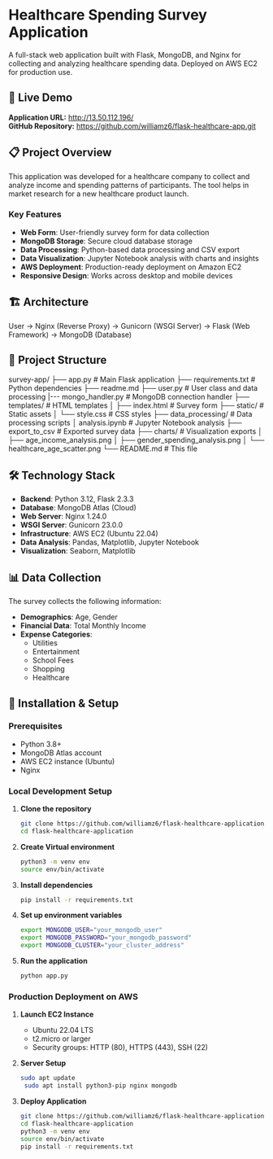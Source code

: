 # Healthcare Spending Survey Application

A full-stack web application built with Flask, MongoDB, and Nginx for collecting and analyzing healthcare spending data. Deployed on AWS EC2 for production use.

## 🚀 Live Demo
**Application URL:** http://13.50.112.196/  
**GitHub Repository:** https://github.com/williamz6/flask-healthcare-app.git

## 📋 Project Overview

This application was developed for a healthcare company to collect and analyze income and spending patterns of participants. The tool helps in market research for a new healthcare product launch.

### Key Features
- **Web Form**: User-friendly survey form for data collection
- **MongoDB Storage**: Secure cloud database storage
- **Data Processing**: Python-based data processing and CSV export
- **Data Visualization**: Jupyter Notebook analysis with charts and insights
- **AWS Deployment**: Production-ready deployment on Amazon EC2
- **Responsive Design**: Works across desktop and mobile devices

## 🏗️ Architecture
User → Nginx (Reverse Proxy) → Gunicorn (WSGI Server) → Flask (Web Framework) → MongoDB (Database)


## 📁 Project Structure
survey-app/
├── app.py # Main Flask application
├── requirements.txt # Python dependencies
├── readme.md 
├── user.py # User class and data processing
|--- mongo_handler.py # MongoDB connection handler
├── templates/ # HTML templates
│ ├── index.html # Survey form
├── static/ # Static assets
│ └── style.css # CSS styles
├── data_processing/ # Data processing scripts
│ analysis.ipynb # Jupyter Notebook analysis
├── export_to_csv # Exported survey data
├── charts/ # Visualization exports
│ ├── age_income_analysis.png
│ ├── gender_spending_analysis.png
│ └── healthcare_age_scatter.png
└── README.md # This file


## 🛠️ Technology Stack

- **Backend**: Python 3.12, Flask 2.3.3
- **Database**: MongoDB Atlas (Cloud)
- **Web Server**: Nginx 1.24.0
- **WSGI Server**: Gunicorn 23.0.0
- **Infrastructure**: AWS EC2 (Ubuntu 22.04)
- **Data Analysis**: Pandas, Matplotlib, Jupyter Notebook
- **Visualization**: Seaborn, Matplotlib

## 📊 Data Collection

The survey collects the following information:
- **Demographics**: Age, Gender
- **Financial Data**: Total Monthly Income
- **Expense Categories**:
  - Utilities
  - Entertainment  
  - School Fees
  - Shopping
  - Healthcare

## 🚀 Installation & Setup

### Prerequisites
- Python 3.8+
- MongoDB Atlas account
- AWS EC2 instance (Ubuntu)
- Nginx

### Local Development Setup

1. **Clone the repository**
   ```bash
   git clone https://github.com/williamz6/flask-healthcare-application.git
   cd flask-healthcare-application
   ```
2. **Create Virtual environment**
   ```bash
   python3 -m venv env
   source env/bin/activate
   ```
3. **Install dependencies**
    ```bash
    pip install -r requirements.txt
    ```
4.  **Set up environment variables** 
    ```bash
    export MONGODB_USER="your_mongodb_user"
    export MONGODB_PASSWORD="your_mongodb_password"
    export MONGODB_CLUSTER="your_cluster_address"
    ```
5. **Run the application**
   ```bash
   python app.py
   ```
### Production Deployment on AWS

1. **Launch EC2 Instance**
     - Ubuntu 22.04 LTS
     - t2.micro or larger
     - Security groups: HTTP (80), HTTPS (443), SSH (22)
  
2. **Server Setup**
   ```bash
   sudo apt update
    sudo apt install python3-pip nginx mongodb
   ```

3. **Deploy Application**
   ```bash
   git clone https://github.com/williamz6/flask-healthcare-application.git
   cd flask-healthcare-application
   python3 -m venv env
   source env/bin/activate
   pip install -r requirements.txt
   ```

